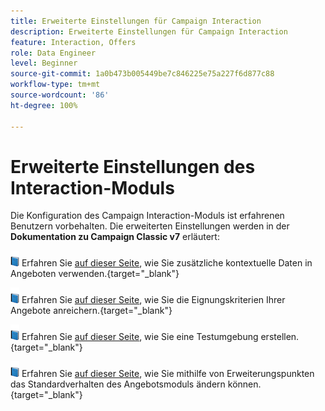 ```yaml
---
title: Erweiterte Einstellungen für Campaign Interaction
description: Erweiterte Einstellungen für Campaign Interaction
feature: Interaction, Offers
role: Data Engineer
level: Beginner
source-git-commit: 1a0b473b005449be7c846225e75a227f6d877c88
workflow-type: tm+mt
source-wordcount: '86'
ht-degree: 100%

---
```


# Erweiterte Einstellungen des Interaction-Moduls

Die Konfiguration des Campaign Interaction-Moduls ist erfahrenen Benutzern vorbehalten. Die erweiterten Einstellungen werden in der **Dokumentation zu Campaign Classic v7** erläutert:

![](../assets/do-not-localize/book.png) Erfahren Sie [auf dieser Seite](https://experienceleague.adobe.com/docs/campaign-classic/using/managing-offers/advanced-parameters/additional-data.html?lang=de), wie Sie zusätzliche kontextuelle Daten in Angeboten verwenden.{target="_blank"}

![](../assets/do-not-localize/book.png) Erfahren Sie [auf dieser Seite](https://experienceleague.adobe.com/docs/campaign-classic/using/managing-offers/advanced-parameters/extension-example.html?lang=de), wie Sie die Eignungskriterien Ihrer Angebote anreichern.{target="_blank"}

![](../assets/do-not-localize/book.png) Erfahren Sie [auf dieser Seite](https://experienceleague.adobe.com/docs/campaign-classic/using/managing-offers/advanced-parameters/creating-a-test-environment.html?lang=de), wie Sie eine Testumgebung erstellen.{target="_blank"}

![](../assets/do-not-localize/book.png) Erfahren Sie [auf dieser Seite](https://experienceleague.adobe.com/docs/campaign-classic/using/managing-offers/advanced-parameters/hooks.html?lang=de), wie Sie mithilfe von Erweiterungspunkten das Standardverhalten des Angebotsmoduls ändern können.{target="_blank"}

